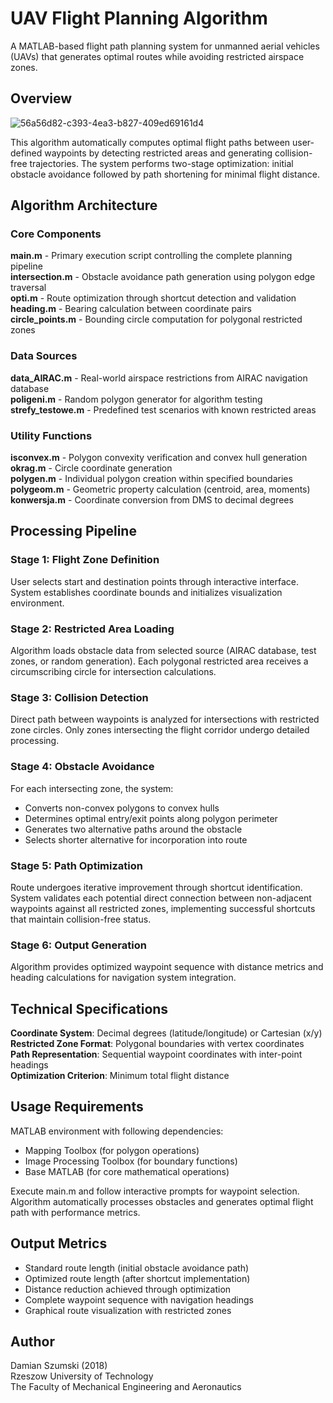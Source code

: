# UAV Flight Planning Algorithm

A MATLAB-based flight path planning system for unmanned aerial vehicles (UAVs) that generates optimal routes while avoiding restricted airspace zones.

## Overview

![56a56d82-c393-4ea3-b827-409ed69161d4](https://github.com/user-attachments/assets/ed3bb117-8502-480d-bf91-d91f393bf013)

This algorithm automatically computes optimal flight paths between user-defined waypoints by detecting restricted areas and generating collision-free trajectories. The system performs two-stage optimization: initial obstacle avoidance followed by path shortening for minimal flight distance.

## Algorithm Architecture

### Core Components

**main.m** - Primary execution script controlling the complete planning pipeline  
**intersection.m** - Obstacle avoidance path generation using polygon edge traversal  
**opti.m** - Route optimization through shortcut detection and validation  
**heading.m** - Bearing calculation between coordinate pairs  
**circle_points.m** - Bounding circle computation for polygonal restricted zones  

### Data Sources

**data_AIRAC.m** - Real-world airspace restrictions from AIRAC navigation database  
**poligeni.m** - Random polygon generator for algorithm testing  
**strefy_testowe.m** - Predefined test scenarios with known restricted areas  

### Utility Functions

**isconvex.m** - Polygon convexity verification and convex hull generation  
**okrag.m** - Circle coordinate generation  
**polygen.m** - Individual polygon creation within specified boundaries  
**polygeom.m** - Geometric property calculation (centroid, area, moments)  
**konwersja.m** - Coordinate conversion from DMS to decimal degrees  

## Processing Pipeline

### Stage 1: Flight Zone Definition
User selects start and destination points through interactive interface. System establishes coordinate bounds and initializes visualization environment.

### Stage 2: Restricted Area Loading
Algorithm loads obstacle data from selected source (AIRAC database, test zones, or random generation). Each polygonal restricted area receives a circumscribing circle for intersection calculations.

### Stage 3: Collision Detection
Direct path between waypoints is analyzed for intersections with restricted zone circles. Only zones intersecting the flight corridor undergo detailed processing.

### Stage 4: Obstacle Avoidance
For each intersecting zone, the system:
- Converts non-convex polygons to convex hulls
- Determines optimal entry/exit points along polygon perimeter
- Generates two alternative paths around the obstacle
- Selects shorter alternative for incorporation into route

### Stage 5: Path Optimization
Route undergoes iterative improvement through shortcut identification. System validates each potential direct connection between non-adjacent waypoints against all restricted zones, implementing successful shortcuts that maintain collision-free status.

### Stage 6: Output Generation
Algorithm provides optimized waypoint sequence with distance metrics and heading calculations for navigation system integration.

## Technical Specifications

**Coordinate System**: Decimal degrees (latitude/longitude) or Cartesian (x/y)  
**Restricted Zone Format**: Polygonal boundaries with vertex coordinates  
**Path Representation**: Sequential waypoint coordinates with inter-point headings  
**Optimization Criterion**: Minimum total flight distance  

## Usage Requirements

MATLAB environment with following dependencies:
- Mapping Toolbox (for polygon operations)
- Image Processing Toolbox (for boundary functions)
- Base MATLAB (for core mathematical operations)

Execute main.m and follow interactive prompts for waypoint selection. Algorithm automatically processes obstacles and generates optimal flight path with performance metrics.

## Output Metrics

- Standard route length (initial obstacle avoidance path)
- Optimized route length (after shortcut implementation)  
- Distance reduction achieved through optimization
- Complete waypoint sequence with navigation headings
- Graphical route visualization with restricted zones

## Author

Damian Szumski (2018)  
Rzeszow University of Technology  
The Faculty of Mechanical Engineering and Aeronautics
